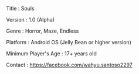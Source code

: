 Title : Souls

Version : 1.0 (Alpha)

Genre : Horror, Maze, Endless

Platform : Android OS (Jelly Bean or higher version)

Minimum Player's Age : 17+ years old

Contact :
https://facebook.com/wahyu.santoso2297
